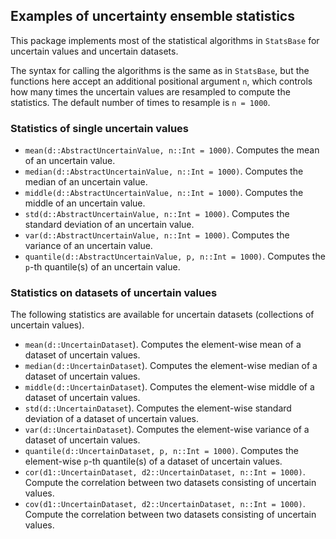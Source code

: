 ## Examples of uncertainty ensemble statistics

This package implements most of the statistical algorithms in `StatsBase` for uncertain values and uncertain datasets.

The syntax for calling the algorithms is the same as in `StatsBase`, but
the functions here accept an additional positional argument `n`, which controls
how many times the uncertain values are resampled to compute the statistics.
The default number of times to resample is `n = 1000`.

### Statistics of single uncertain values
- `mean(d::AbstractUncertainValue, n::Int = 1000)`. Computes the mean of an uncertain value.
- `median(d::AbstractUncertainValue, n::Int = 1000)`. Computes the median of an uncertain value.
- `middle(d::AbstractUncertainValue, n::Int = 1000)`. Computes the middle of an uncertain value.
- `std(d::AbstractUncertainValue, n::Int = 1000)`. Computes the standard deviation of an uncertain value.
- `var(d::AbstractUncertainValue, n::Int = 1000)`. Computes the variance of an uncertain value.
- `quantile(d::AbstractUncertainValue, p, n::Int = 1000)`. Computes the `p`-th quantile(s) of an uncertain value.


### Statistics on datasets of uncertain values

The following statistics are available for uncertain datasets (collections
of uncertain values). 

- `mean(d::UncertainDataset`). Computes the element-wise mean of a dataset of uncertain values.
- `median(d::UncertainDataset`). Computes the element-wise median of a dataset of uncertain values.
- `middle(d::UncertainDataset`). Computes the element-wise middle of a dataset of uncertain values.
- `std(d::UncertainDataset`). Computes the element-wise standard deviation of a dataset of uncertain values.
- `var(d::UncertainDataset`). Computes the element-wise variance of a dataset of uncertain values.
- `quantile(d::UncertainDataset, p, n::Int = 1000)`. Computes the element-wise `p`-th quantile(s) of a dataset of uncertain values.
- `cor(d1::UncertainDataset, d2::UncertainDataset, n::Int = 1000)`. Compute the correlation between two datasets consisting of uncertain values.
- `cov(d1::UncertainDataset, d2::UncertainDataset, n::Int = 1000)`. Compute the correlation between two datasets consisting of uncertain values.
